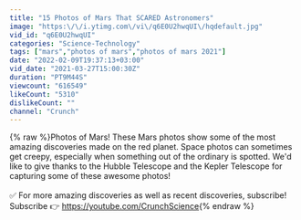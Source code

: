 ```yaml
---
title: "15 Photos of Mars That SCARED Astronomers"
image: "https:\/\/i.ytimg.com\/vi\/q6E0U2hwqUI\/hqdefault.jpg"
vid_id: "q6E0U2hwqUI"
categories: "Science-Technology"
tags: ["mars","photos of mars","photos of mars 2021"]
date: "2022-02-09T19:37:13+03:00"
vid_date: "2021-03-27T15:00:30Z"
duration: "PT9M44S"
viewcount: "616549"
likeCount: "5310"
dislikeCount: ""
channel: "Crunch"
---
```

{% raw %}Photos of Mars! These Mars photos show some of the most amazing discoveries made on the red planet. Space photos can sometimes get creepy, especially when something out of the ordinary is spotted. We'd like to give thanks to the Hubble Telescope and the Kepler Telescope for capturing some of these awesome photos!<br /><br />✅ For more amazing discoveries as well as recent discoveries, subscribe!<br />Subscribe 👉 <a rel="nofollow" target="blank" href="https://youtube.com/CrunchScience">https://youtube.com/CrunchScience</a>{% endraw %}
